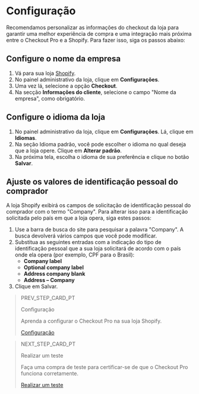 # Configuração

Recomendamos personalizar as informações do checkout da loja para garantir uma melhor experiência de compra e uma integração mais próxima entre o Checkout Pro e a Shopify. Para fazer isso, siga os passos abaixo:

## Configure o nome da empresa

1. Vá para sua loja [Shopify](https://accounts.shopify.com/store-login).
2. No painel administrativo da loja, clique em **Configurações**.
3. Uma vez lá, selecione a opção **Checkout**.
4. Na secção **Informações do cliente**, selecione o campo "Nome da empresa", como obrigatório.

## Configure o idioma da loja

1. No painel administrativo da loja, clique em **Configurações**. Lá, clique em **Idiomas**.
2. Na seção Idioma padrão, você pode escolher o idioma no qual deseja que a loja opere. Clique em **Alterar padrão**. 
3. Na próxima tela, escolha o idioma de sua preferência e clique no botão **Salvar**.

## Ajuste os valores de identificação pessoal do comprador

A loja Shopify exibirá os campos de solicitação de identificação pessoal do comprador com o termo "Company". Para alterar isso para a identificação solicitada pelo país em que a loja opera, siga estes passos:


1. Use a barra de busca do site para pesquisar a palavra "Company". A busca devolverá vários campos que você pode modificar.
2. Substitua as seguintes entradas com a indicação do tipo de identificação pessoal que a sua loja solicitará de acordo com o país onde ela opera (por exemplo, CPF para o Brasil):
    * **Company label**
    * **Optional company label**
    * **Address company blank**
    * **Address – Company**
3. Clique em Salvar.


> PREV_STEP_CARD_PT
>
> Configuração
>
> Aprenda a configurar o Checkout Pro na sua loja Shopify.
>
> [Configuração](/developers/pt/docs/shopify/configuration)

> NEXT_STEP_CARD_PT
>
> Realizar um teste
>
> Faça uma compra de teste para certificar-se de que o Checkout Pro funciona corretamente.
>
> [Realizar um teste](/developers/pt/docs/shopify/integration-test)